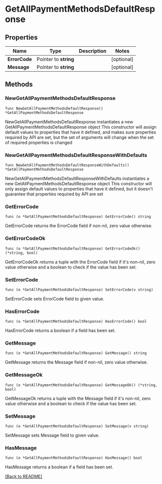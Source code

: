 # GetAllPaymentMethodsDefaultResponse

## Properties

| Name | Type | Description | Notes |
| ------------ | ------------- | ------------- | ------------- |
| **ErrorCode** | Pointer to **string** |  | [optional]  |
| **Message** | Pointer to **string** |  | [optional]  |

## Methods

### NewGetAllPaymentMethodsDefaultResponse

`func NewGetAllPaymentMethodsDefaultResponse() *GetAllPaymentMethodsDefaultResponse`

NewGetAllPaymentMethodsDefaultResponse instantiates a new GetAllPaymentMethodsDefaultResponse object
This constructor will assign default values to properties that have it defined,
and makes sure properties required by API are set, but the set of arguments
will change when the set of required properties is changed

### NewGetAllPaymentMethodsDefaultResponseWithDefaults

`func NewGetAllPaymentMethodsDefaultResponseWithDefaults() *GetAllPaymentMethodsDefaultResponse`

NewGetAllPaymentMethodsDefaultResponseWithDefaults instantiates a new GetAllPaymentMethodsDefaultResponse object
This constructor will only assign default values to properties that have it defined,
but it doesn't guarantee that properties required by API are set

### GetErrorCode

`func (o *GetAllPaymentMethodsDefaultResponse) GetErrorCode() string`

GetErrorCode returns the ErrorCode field if non-nil, zero value otherwise.

### GetErrorCodeOk

`func (o *GetAllPaymentMethodsDefaultResponse) GetErrorCodeOk() (*string, bool)`

GetErrorCodeOk returns a tuple with the ErrorCode field if it's non-nil, zero value otherwise
and a boolean to check if the value has been set.

### SetErrorCode

`func (o *GetAllPaymentMethodsDefaultResponse) SetErrorCode(v string)`

SetErrorCode sets ErrorCode field to given value.

### HasErrorCode

`func (o *GetAllPaymentMethodsDefaultResponse) HasErrorCode() bool`

HasErrorCode returns a boolean if a field has been set.

### GetMessage

`func (o *GetAllPaymentMethodsDefaultResponse) GetMessage() string`

GetMessage returns the Message field if non-nil, zero value otherwise.

### GetMessageOk

`func (o *GetAllPaymentMethodsDefaultResponse) GetMessageOk() (*string, bool)`

GetMessageOk returns a tuple with the Message field if it's non-nil, zero value otherwise
and a boolean to check if the value has been set.

### SetMessage

`func (o *GetAllPaymentMethodsDefaultResponse) SetMessage(v string)`

SetMessage sets Message field to given value.

### HasMessage

`func (o *GetAllPaymentMethodsDefaultResponse) HasMessage() bool`

HasMessage returns a boolean if a field has been set.


[[Back to README]](../../README.md)


